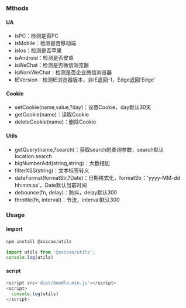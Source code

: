 ### Mthods
#### UA
- isPC：检测是否PC
- isMobile：检测是否移动端
- isIos：检测是否苹果
- isAndroid：检测是否安卓
- isWeChat：检测是否微信浏览器
- isWorkWeChat：检测是否企业微信浏览器
- IEVersion：检测IE浏览器版本，非IE返回-1，Edge返回'Edge'

#### Cookie
- setCookie(name,value,?day)：设置Cookie，day默认30天
- getCookie(name)：读取Cookie
- deleteCookie(name)：删除Cookie

#### Utils
- getQuery(name,?search)：获取search的查询参数，search默认location.search
- bigNumberAdd(string,string)：大数相加
- filterXSS(string)：文本标签转义
- dateFormat(formatStr,?Date)：日期格式化，formatStr：'yyyy-MM-dd hh:mm:ss'，Date默认当前时间
- debounce(fn, delay)：防抖，delay默认300
- throttle(fn, interval)：节流，interval默认300

### Usage
#### import
```javascript
npm install @xxicao/utils

import utils from '@xxicao/utils';
console.log(utils)
```
#### script
```javascript
<script src='dist/bundle.min.js'></script>
<script>
  console.log(utils)
</script>
```
